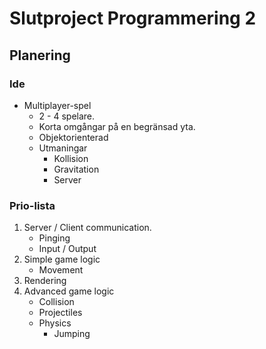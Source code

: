 # Slutproject Programmering 2

## Planering

### Ide

* Multiplayer-spel
	* 2 - 4 spelare.
	* Korta omgångar på en begränsad yta.
	* Objektorienterad
	* Utmaningar
		* Kollision
		* Gravitation
		* Server

### Prio-lista

1. Server / Client communication.
	* Pinging
	* Input / Output
2. Simple game logic
	* Movement
3. Rendering
4. Advanced game logic
	* Collision
	* Projectiles
	* Physics
		* Jumping
		